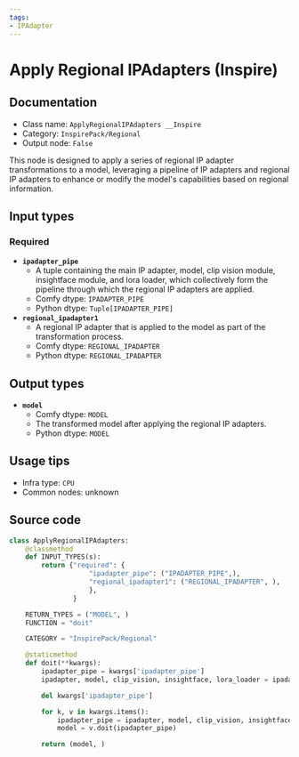 ```yaml
---
tags:
- IPAdapter
---
```


# Apply Regional IPAdapters (Inspire)
## Documentation
- Class name: `ApplyRegionalIPAdapters __Inspire`
- Category: `InspirePack/Regional`
- Output node: `False`

This node is designed to apply a series of regional IP adapter transformations to a model, leveraging a pipeline of IP adapters and regional IP adapters to enhance or modify the model's capabilities based on regional information.
## Input types
### Required
- **`ipadapter_pipe`**
    - A tuple containing the main IP adapter, model, clip vision module, insightface module, and lora loader, which collectively form the pipeline through which the regional IP adapters are applied.
    - Comfy dtype: `IPADAPTER_PIPE`
    - Python dtype: `Tuple[IPADAPTER_PIPE]`
- **`regional_ipadapter1`**
    - A regional IP adapter that is applied to the model as part of the transformation process.
    - Comfy dtype: `REGIONAL_IPADAPTER`
    - Python dtype: `REGIONAL_IPADAPTER`
## Output types
- **`model`**
    - Comfy dtype: `MODEL`
    - The transformed model after applying the regional IP adapters.
    - Python dtype: `MODEL`
## Usage tips
- Infra type: `CPU`
- Common nodes: unknown


## Source code
```python
class ApplyRegionalIPAdapters:
    @classmethod
    def INPUT_TYPES(s):
        return {"required": {
                    "ipadapter_pipe": ("IPADAPTER_PIPE",),
                    "regional_ipadapter1": ("REGIONAL_IPADAPTER", ),
                    },
                }

    RETURN_TYPES = ("MODEL", )
    FUNCTION = "doit"

    CATEGORY = "InspirePack/Regional"

    @staticmethod
    def doit(**kwargs):
        ipadapter_pipe = kwargs['ipadapter_pipe']
        ipadapter, model, clip_vision, insightface, lora_loader = ipadapter_pipe

        del kwargs['ipadapter_pipe']

        for k, v in kwargs.items():
            ipadapter_pipe = ipadapter, model, clip_vision, insightface, lora_loader
            model = v.doit(ipadapter_pipe)

        return (model, )

```
